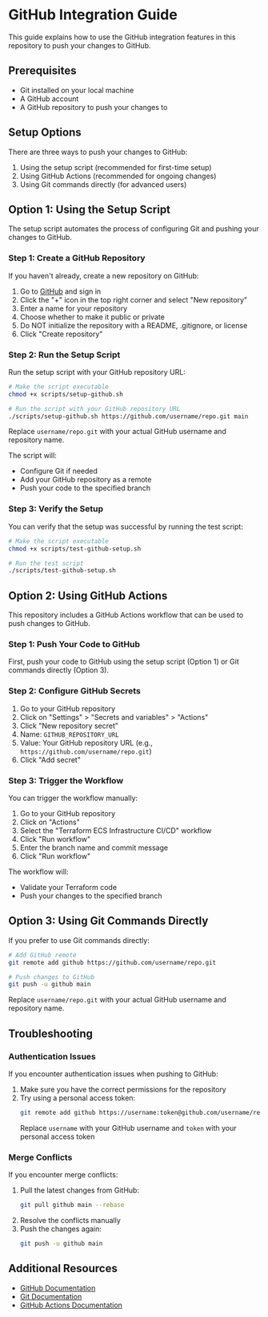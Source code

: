# GitHub Integration Guide

This guide explains how to use the GitHub integration features in this repository to push your changes to GitHub.

## Prerequisites

- Git installed on your local machine
- A GitHub account
- A GitHub repository to push your changes to

## Setup Options

There are three ways to push your changes to GitHub:

1. Using the setup script (recommended for first-time setup)
2. Using GitHub Actions (recommended for ongoing changes)
3. Using Git commands directly (for advanced users)

## Option 1: Using the Setup Script

The setup script automates the process of configuring Git and pushing your changes to GitHub.

### Step 1: Create a GitHub Repository

If you haven't already, create a new repository on GitHub:

1. Go to [GitHub](https://github.com) and sign in
2. Click the "+" icon in the top right corner and select "New repository"
3. Enter a name for your repository
4. Choose whether to make it public or private
5. Do NOT initialize the repository with a README, .gitignore, or license
6. Click "Create repository"

### Step 2: Run the Setup Script

Run the setup script with your GitHub repository URL:

```bash
# Make the script executable
chmod +x scripts/setup-github.sh

# Run the script with your GitHub repository URL
./scripts/setup-github.sh https://github.com/username/repo.git main
```

Replace `username/repo.git` with your actual GitHub username and repository name.

The script will:
- Configure Git if needed
- Add your GitHub repository as a remote
- Push your code to the specified branch

### Step 3: Verify the Setup

You can verify that the setup was successful by running the test script:

```bash
# Make the script executable
chmod +x scripts/test-github-setup.sh

# Run the test script
./scripts/test-github-setup.sh
```

## Option 2: Using GitHub Actions

This repository includes a GitHub Actions workflow that can be used to push changes to GitHub.

### Step 1: Push Your Code to GitHub

First, push your code to GitHub using the setup script (Option 1) or Git commands directly (Option 3).

### Step 2: Configure GitHub Secrets

1. Go to your GitHub repository
2. Click on "Settings" > "Secrets and variables" > "Actions"
3. Click "New repository secret"
4. Name: `GITHUB_REPOSITORY_URL`
5. Value: Your GitHub repository URL (e.g., `https://github.com/username/repo.git`)
6. Click "Add secret"

### Step 3: Trigger the Workflow

You can trigger the workflow manually:

1. Go to your GitHub repository
2. Click on "Actions"
3. Select the "Terraform ECS Infrastructure CI/CD" workflow
4. Click "Run workflow"
5. Enter the branch name and commit message
6. Click "Run workflow"

The workflow will:
- Validate your Terraform code
- Push your changes to the specified branch

## Option 3: Using Git Commands Directly

If you prefer to use Git commands directly:

```bash
# Add GitHub remote
git remote add github https://github.com/username/repo.git

# Push changes to GitHub
git push -u github main
```

Replace `username/repo.git` with your actual GitHub username and repository name.

## Troubleshooting

### Authentication Issues

If you encounter authentication issues when pushing to GitHub:

1. Make sure you have the correct permissions for the repository
2. Try using a personal access token:
   ```bash
   git remote add github https://username:token@github.com/username/repo.git
   ```
   Replace `username` with your GitHub username and `token` with your personal access token

### Merge Conflicts

If you encounter merge conflicts:

1. Pull the latest changes from GitHub:
   ```bash
   git pull github main --rebase
   ```
2. Resolve the conflicts manually
3. Push the changes again:
   ```bash
   git push -u github main
   ```

## Additional Resources

- [GitHub Documentation](https://docs.github.com)
- [Git Documentation](https://git-scm.com/doc)
- [GitHub Actions Documentation](https://docs.github.com/en/actions)
